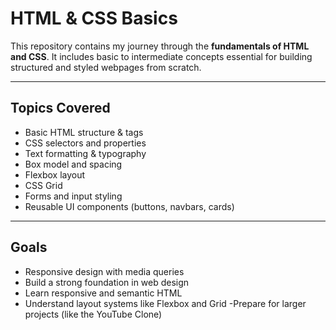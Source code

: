 # HTML & CSS Basics

This repository contains my journey through the **fundamentals of HTML and CSS**. It includes basic to intermediate concepts essential for building structured and styled webpages from scratch.

---
## Topics Covered

- Basic HTML structure & tags
- CSS selectors and properties
- Text formatting & typography
- Box model and spacing
- Flexbox layout
- CSS Grid
- Forms and input styling
- Reusable UI components (buttons, navbars, cards)
---

## Goals
- Responsive design with media queries
- Build a strong foundation in web design
- Learn responsive and semantic HTML
- Understand layout systems like Flexbox and Grid
-Prepare for larger projects (like the YouTube Clone)
